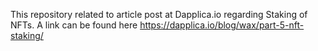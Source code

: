This repository related to article post at Dapplica.io regarding Staking of NFTs. A link can be found here https://dapplica.io/blog/wax/part-5-nft-staking/

